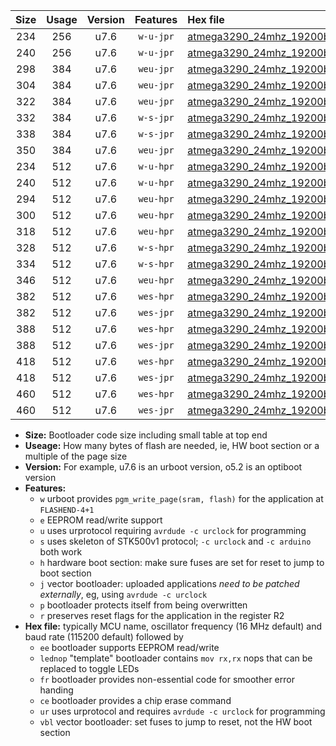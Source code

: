 |Size|Usage|Version|Features|Hex file|
|:-:|:-:|:-:|:-:|:--|
|234|256|u7.6|`w-u-jpr`|[atmega3290_24mhz_19200bps_ur_vbl.hex](https://raw.githubusercontent.com/stefanrueger/urboot/main//atmega3290_24mhz_19200bps_ur_vbl.hex)|
|240|256|u7.6|`w-u-jpr`|[atmega3290_24mhz_19200bps_lednop_ur_vbl.hex](https://raw.githubusercontent.com/stefanrueger/urboot/main//atmega3290_24mhz_19200bps_lednop_ur_vbl.hex)|
|298|384|u7.6|`weu-jpr`|[atmega3290_24mhz_19200bps_ee_ur_vbl.hex](https://raw.githubusercontent.com/stefanrueger/urboot/main//atmega3290_24mhz_19200bps_ee_ur_vbl.hex)|
|304|384|u7.6|`weu-jpr`|[atmega3290_24mhz_19200bps_ee_lednop_ur_vbl.hex](https://raw.githubusercontent.com/stefanrueger/urboot/main//atmega3290_24mhz_19200bps_ee_lednop_ur_vbl.hex)|
|322|384|u7.6|`weu-jpr`|[atmega3290_24mhz_19200bps_ee_lednop_fr_ur_vbl.hex](https://raw.githubusercontent.com/stefanrueger/urboot/main//atmega3290_24mhz_19200bps_ee_lednop_fr_ur_vbl.hex)|
|332|384|u7.6|`w-s-jpr`|[atmega3290_24mhz_19200bps_vbl.hex](https://raw.githubusercontent.com/stefanrueger/urboot/main//atmega3290_24mhz_19200bps_vbl.hex)|
|338|384|u7.6|`w-s-jpr`|[atmega3290_24mhz_19200bps_lednop_vbl.hex](https://raw.githubusercontent.com/stefanrueger/urboot/main//atmega3290_24mhz_19200bps_lednop_vbl.hex)|
|350|384|u7.6|`weu-jpr`|[atmega3290_24mhz_19200bps_ee_lednop_fr_ce_ur_vbl.hex](https://raw.githubusercontent.com/stefanrueger/urboot/main//atmega3290_24mhz_19200bps_ee_lednop_fr_ce_ur_vbl.hex)|
|234|512|u7.6|`w-u-hpr`|[atmega3290_24mhz_19200bps_ur.hex](https://raw.githubusercontent.com/stefanrueger/urboot/main//atmega3290_24mhz_19200bps_ur.hex)|
|240|512|u7.6|`w-u-hpr`|[atmega3290_24mhz_19200bps_lednop_ur.hex](https://raw.githubusercontent.com/stefanrueger/urboot/main//atmega3290_24mhz_19200bps_lednop_ur.hex)|
|294|512|u7.6|`weu-hpr`|[atmega3290_24mhz_19200bps_ee_ur.hex](https://raw.githubusercontent.com/stefanrueger/urboot/main//atmega3290_24mhz_19200bps_ee_ur.hex)|
|300|512|u7.6|`weu-hpr`|[atmega3290_24mhz_19200bps_ee_lednop_ur.hex](https://raw.githubusercontent.com/stefanrueger/urboot/main//atmega3290_24mhz_19200bps_ee_lednop_ur.hex)|
|318|512|u7.6|`weu-hpr`|[atmega3290_24mhz_19200bps_ee_lednop_fr_ur.hex](https://raw.githubusercontent.com/stefanrueger/urboot/main//atmega3290_24mhz_19200bps_ee_lednop_fr_ur.hex)|
|328|512|u7.6|`w-s-hpr`|[atmega3290_24mhz_19200bps.hex](https://raw.githubusercontent.com/stefanrueger/urboot/main//atmega3290_24mhz_19200bps.hex)|
|334|512|u7.6|`w-s-hpr`|[atmega3290_24mhz_19200bps_lednop.hex](https://raw.githubusercontent.com/stefanrueger/urboot/main//atmega3290_24mhz_19200bps_lednop.hex)|
|346|512|u7.6|`weu-hpr`|[atmega3290_24mhz_19200bps_ee_lednop_fr_ce_ur.hex](https://raw.githubusercontent.com/stefanrueger/urboot/main//atmega3290_24mhz_19200bps_ee_lednop_fr_ce_ur.hex)|
|382|512|u7.6|`wes-hpr`|[atmega3290_24mhz_19200bps_ee.hex](https://raw.githubusercontent.com/stefanrueger/urboot/main//atmega3290_24mhz_19200bps_ee.hex)|
|382|512|u7.6|`wes-jpr`|[atmega3290_24mhz_19200bps_ee_vbl.hex](https://raw.githubusercontent.com/stefanrueger/urboot/main//atmega3290_24mhz_19200bps_ee_vbl.hex)|
|388|512|u7.6|`wes-hpr`|[atmega3290_24mhz_19200bps_ee_lednop.hex](https://raw.githubusercontent.com/stefanrueger/urboot/main//atmega3290_24mhz_19200bps_ee_lednop.hex)|
|388|512|u7.6|`wes-jpr`|[atmega3290_24mhz_19200bps_ee_lednop_vbl.hex](https://raw.githubusercontent.com/stefanrueger/urboot/main//atmega3290_24mhz_19200bps_ee_lednop_vbl.hex)|
|418|512|u7.6|`wes-hpr`|[atmega3290_24mhz_19200bps_ee_lednop_fr.hex](https://raw.githubusercontent.com/stefanrueger/urboot/main//atmega3290_24mhz_19200bps_ee_lednop_fr.hex)|
|418|512|u7.6|`wes-jpr`|[atmega3290_24mhz_19200bps_ee_lednop_fr_vbl.hex](https://raw.githubusercontent.com/stefanrueger/urboot/main//atmega3290_24mhz_19200bps_ee_lednop_fr_vbl.hex)|
|460|512|u7.6|`wes-hpr`|[atmega3290_24mhz_19200bps_ee_lednop_fr_ce.hex](https://raw.githubusercontent.com/stefanrueger/urboot/main//atmega3290_24mhz_19200bps_ee_lednop_fr_ce.hex)|
|460|512|u7.6|`wes-jpr`|[atmega3290_24mhz_19200bps_ee_lednop_fr_ce_vbl.hex](https://raw.githubusercontent.com/stefanrueger/urboot/main//atmega3290_24mhz_19200bps_ee_lednop_fr_ce_vbl.hex)|

- **Size:** Bootloader code size including small table at top end
- **Useage:** How many bytes of flash are needed, ie, HW boot section or a multiple of the page size
- **Version:** For example, u7.6 is an urboot version, o5.2 is an optiboot version
- **Features:**
  + `w` urboot provides `pgm_write_page(sram, flash)` for the application at `FLASHEND-4+1`
  + `e` EEPROM read/write support
  + `u` uses urprotocol requiring `avrdude -c urclock` for programming
  + `s` uses skeleton of STK500v1 protocol; `-c urclock` and `-c arduino` both work
  + `h` hardware boot section: make sure fuses are set for reset to jump to boot section
  + `j` vector bootloader: uploaded applications *need to be patched externally*, eg, using `avrdude -c urclock`
  + `p` bootloader protects itself from being overwritten
  + `r` preserves reset flags for the application in the register R2
- **Hex file:** typically MCU name, oscillator frequency (16 MHz default) and baud rate (115200 default) followed by
  + `ee` bootloader supports EEPROM read/write
  + `lednop` "template" bootloader contains `mov rx,rx` nops that can be replaced to toggle LEDs
  + `fr` bootloader provides non-essential code for smoother error handing
  + `ce` bootloader provides a chip erase command
  + `ur` uses urprotocol and requires `avrdude -c urclock` for programming
  + `vbl` vector bootloader: set fuses to jump to reset, not the HW boot section
